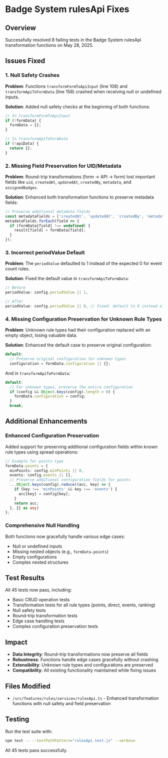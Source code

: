 # Badge System rulesApi Fixes

## Overview
Successfully resolved 8 failing tests in the Badge System rulesApi transformation functions on May 28, 2025.

## Issues Fixed

### 1. Null Safety Crashes
**Problem**: Functions `transformFormToApiInput` (line 108) and `transformApiToFormData` (line 158) crashed when receiving null or undefined inputs.

**Solution**: Added null safety checks at the beginning of both functions:
```typescript
// In transformFormToApiInput
if (!formData) {
  formData = {};
}

// In transformApiToFormData  
if (!apiData) {
  return {};
}
```

### 2. Missing Field Preservation for UID/Metadata
**Problem**: Round-trip transformations (form → API → form) lost important fields like `uid`, `createdAt`, `updatedAt`, `createdBy`, `metadata`, and `assignedBadges`.

**Solution**: Enhanced both transformation functions to preserve metadata fields:
```typescript
// Preserve additional metadata fields
const metadataFields = ['createdAt', 'updatedAt', 'createdBy', 'metadata', 'assignedBadges'];
metadataFields.forEach(field => {
  if (formData[field] !== undefined) {
    result[field] = formData[field];
  }
});
```

### 3. Incorrect periodValue Default
**Problem**: The `periodValue` defaulted to 1 instead of the expected 0 for event count rules.

**Solution**: Fixed the default value in `transformApiToFormData`:
```typescript
// Before
periodValue: config.periodValue || 1,

// After  
periodValue: config.periodValue || 0, // Fixed: default to 0 instead of 1
```

### 4. Missing Configuration Preservation for Unknown Rule Types
**Problem**: Unknown rule types had their configuration replaced with an empty object, losing valuable data.

**Solution**: Enhanced the default case to preserve original configuration:
```typescript
default:
  // Preserve original configuration for unknown types
  configuration = formData.configuration || {};
```

And in `transformApiToFormData`:
```typescript
default:
  // For unknown types, preserve the entire configuration
  if (config && Object.keys(config).length > 0) {
    formData.configuration = config;
  }
  break;
```

## Additional Enhancements

### Enhanced Configuration Preservation
Added support for preserving additional configuration fields within known rule types using spread operations:
```typescript
// Example for points type
formData.points = {
  minPoints: config.minPoints || 0,
  events: config.events || [],
  // Preserve additional configuration fields for points
  ...Object.keys(config).reduce((acc, key) => {
    if (key !== 'minPoints' && key !== 'events') {
      acc[key] = config[key];
    }
    return acc;
  }, {} as any)
};
```

### Comprehensive Null Handling
Both functions now gracefully handle various edge cases:
- Null or undefined inputs
- Missing nested objects (e.g., `formData.points`)
- Empty configurations
- Complex nested structures

## Test Results
All 45 tests now pass, including:
- Basic CRUD operation tests
- Transformation tests for all rule types (points, direct, events, ranking)
- Null safety tests
- Round-trip transformation tests
- Edge case handling tests
- Complex configuration preservation tests

## Impact
- **Data Integrity**: Round-trip transformations now preserve all fields
- **Robustness**: Functions handle edge cases gracefully without crashing
- **Extensibility**: Unknown rule types and configurations are preserved
- **Compatibility**: All existing functionality maintained while fixing issues

## Files Modified
- `/src/features/rules/services/rulesApi.ts` - Enhanced transformation functions with null safety and field preservation

## Testing
Run the test suite with:
```bash
npm test -- --testPathPattern="rulesApi.test.js" --verbose
```

All 45 tests pass successfully.
